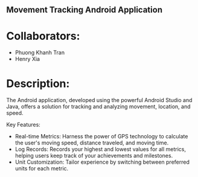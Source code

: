 ## Movement Tracking Android Application

# Collaborators: 
* Phuong Khanh Tran
* Henry Xia

# Description:
The Android application, developed using the powerful Android Studio and Java, offers a solution for tracking and analyzing movement, location, and speed.

Key Features:

* Real-time Metrics: Harness the power of GPS technology to calculate the user's moving speed, distance traveled, and moving time.
* Log Records: Records your highest and lowest values for all metrics, helping users keep track of your achievements and milestones.
* Unit Customization: Tailor experience by switching between preferred units for each metric.
